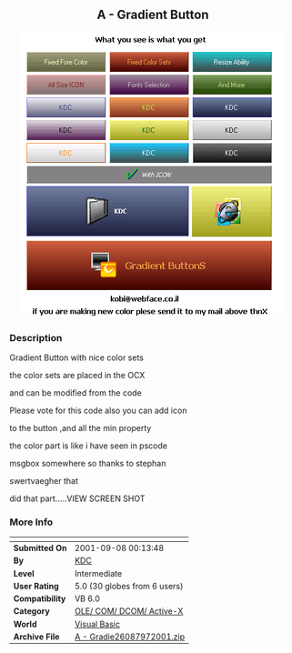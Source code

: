 ﻿<div align="center">

## A \- Gradient Button

<img src="PIC2001971722504730.gif">
</div>

### Description

Gradient Button with nice color sets

the color sets are placed in the OCX

and can be modified from the code

Please vote for this code also you can add icon

to the button ,and all the min property

the color part is like i have seen in pscode

msgbox somewhere so thanks to stephan

swertvaegher that

did that part.....VIEW SCREEN SHOT
 
### More Info
 


<span>             |<span>
---                |---
**Submitted On**   |2001-09-08 00:13:48
**By**             |[KDC](https://github.com/Planet-Source-Code/PSCIndex/blob/master/ByAuthor/kdc.md)
**Level**          |Intermediate
**User Rating**    |5.0 (30 globes from 6 users)
**Compatibility**  |VB 6\.0
**Category**       |[OLE/ COM/ DCOM/ Active\-X](https://github.com/Planet-Source-Code/PSCIndex/blob/master/ByCategory/ole-com-dcom-active-x__1-29.md)
**World**          |[Visual Basic](https://github.com/Planet-Source-Code/PSCIndex/blob/master/ByWorld/visual-basic.md)
**Archive File**   |[A \- Gradie26087972001\.zip](https://github.com/Planet-Source-Code/kdc-a-gradient-button__1-27054/archive/master.zip)








